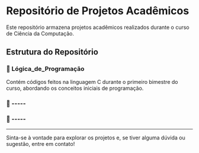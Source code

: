 # Repositório de Projetos Acadêmicos

Este repositório armazena projetos acadêmicos realizados durante o curso de Ciência da Computação.

## Estrutura do Repositório

### 📁 Lógica_de_Programação
Contém códigos feitos na linguagem C durante o primeiro bimestre do curso, abordando os conceitos iniciais de programação.

### 📁 -----


### 📁 -----


---

Sinta-se à vontade para explorar os projetos e, se tiver alguma dúvida ou sugestão, entre em contato!


